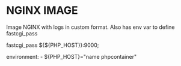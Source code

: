 # NGINX IMAGE

Image NGINX with logs in custom format.
Also has env var to define fastcgi_pass

fastcgi_pass ${${PHP_HOST}}:9000;

environment:
      - ${PHP_HOST}="name phpcontainer"
